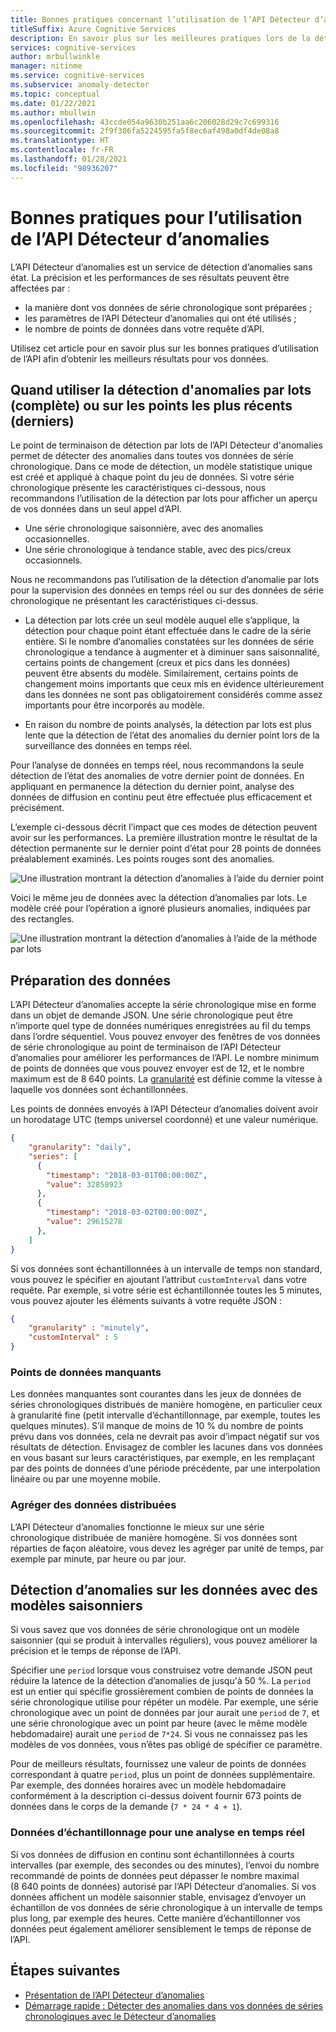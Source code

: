 ```yaml
---
title: Bonnes pratiques concernant l’utilisation de l’API Détecteur d’anomalies
titleSuffix: Azure Cognitive Services
description: En savoir plus sur les meilleures pratiques lors de la détection d’anomalies avec l’API Détecteur d’anomalies.
services: cognitive-services
author: mrbullwinkle
manager: nitinme
ms.service: cognitive-services
ms.subservice: anomaly-detector
ms.topic: conceptual
ms.date: 01/22/2021
ms.author: mbullwin
ms.openlocfilehash: 43ccde054a9630b251aa6c206028d29c7c699316
ms.sourcegitcommit: 2f9f306fa5224595fa5f8ec6af498a0df4de08a8
ms.translationtype: HT
ms.contentlocale: fr-FR
ms.lasthandoff: 01/28/2021
ms.locfileid: "98936207"
---
```

# <a name="best-practices-for-using-the-anomaly-detector-api"></a>Bonnes pratiques pour l’utilisation de l’API Détecteur d’anomalies

L’API Détecteur d’anomalies est un service de détection d’anomalies sans état. La précision et les performances de ses résultats peuvent être affectées par :

* la manière dont vos données de série chronologique sont préparées ;
* les paramètres de l’API Détecteur d’anomalies qui ont été utilisés ;
* le nombre de points de données dans votre requête d’API. 

Utilisez cet article pour en savoir plus sur les bonnes pratiques d’utilisation de l’API afin d’obtenir les meilleurs résultats pour vos données. 

## <a name="when-to-use-batch-entire-or-latest-last-point-anomaly-detection"></a>Quand utiliser la détection d'anomalies par lots (complète) ou sur les points les plus récents (derniers)

Le point de terminaison de détection par lots de l’API Détecteur d'anomalies permet de détecter des anomalies dans toutes vos données de série chronologique. Dans ce mode de détection, un modèle statistique unique est créé et appliqué à chaque point du jeu de données. Si votre série chronologique présente les caractéristiques ci-dessous, nous recommandons l’utilisation de la détection par lots pour afficher un aperçu de vos données dans un seul appel d’API.

* Une série chronologique saisonnière, avec des anomalies occasionnelles.
* Une série chronologique à tendance stable, avec des pics/creux occasionnels. 

Nous ne recommandons pas l’utilisation de la détection d’anomalie par lots pour la supervision des données en temps réel ou sur des données de série chronologique ne présentant les caractéristiques ci-dessus. 

* La détection par lots crée un seul modèle auquel elle s’applique, la détection pour chaque point étant effectuée dans le cadre de la série entière. Si le nombre d’anomalies constatées sur les données de série chronologique a tendance à augmenter et à diminuer sans saisonnalité, certains points de changement (creux et pics dans les données) peuvent être absents du modèle. Similairement, certains points de changement moins importants que ceux mis en évidence ultérieurement dans les données ne sont pas obligatoirement considérés comme assez importants pour être incorporés au modèle.

* En raison du nombre de points analysés, la détection par lots est plus lente que la détection de l’état des anomalies du dernier point lors de la surveillance des données en temps réel.

Pour l’analyse de données en temps réel, nous recommandons la seule détection de l’état des anomalies de votre dernier point de données. En appliquant en permanence la détection du dernier point, analyse des données de diffusion en continu peut être effectuée plus efficacement et précisément.

L’exemple ci-dessous décrit l’impact que ces modes de détection peuvent avoir sur les performances. La première illustration montre le résultat de la détection permanente sur le dernier point d’état pour 28 points de données préalablement examinés. Les points rouges sont des anomalies.

![Une illustration montrant la détection d’anomalies à l’aide du dernier point](../media/last.png)

Voici le même jeu de données avec la détection d’anomalies par lots. Le modèle créé pour l’opération a ignoré plusieurs anomalies, indiquées par des rectangles.

![Une illustration montrant la détection d’anomalies à l’aide de la méthode par lots](../media/entire.png)

## <a name="data-preparation"></a>Préparation des données

L’API Détecteur d’anomalies accepte la série chronologique mise en forme dans un objet de demande JSON. Une série chronologique peut être n’importe quel type de données numériques enregistrées au fil du temps dans l’ordre séquentiel. Vous pouvez envoyer des fenêtres de vos données de série chronologique au point de terminaison de l’API Détecteur d’anomalies pour améliorer les performances de l’API. Le nombre minimum de points de données que vous pouvez envoyer est de 12, et le nombre maximum est de 8 640 points. La [granularité](/dotnet/api/microsoft.azure.cognitiveservices.anomalydetector.models.granularity) est définie comme la vitesse à laquelle vos données sont échantillonnées. 

Les points de données envoyés à l’API Détecteur d’anomalies doivent avoir un horodatage UTC (temps universel coordonné) et une valeur numérique. 

```json
{
    "granularity": "daily",
    "series": [
      {
        "timestamp": "2018-03-01T00:00:00Z",
        "value": 32858923
      },
      {
        "timestamp": "2018-03-02T00:00:00Z",
        "value": 29615278
      },
    ]
}
```

Si vos données sont échantillonnées à un intervalle de temps non standard, vous pouvez le spécifier en ajoutant l’attribut `customInterval` dans votre requête. Par exemple, si votre série est échantillonnée toutes les 5 minutes, vous pouvez ajouter les éléments suivants à votre requête JSON :

```json
{
    "granularity" : "minutely", 
    "customInterval" : 5
}
```

### <a name="missing-data-points"></a>Points de données manquants

Les données manquantes sont courantes dans les jeux de données de séries chronologiques distribués de manière homogène, en particulier ceux à granularité fine (petit intervalle d’échantillonnage, par exemple, toutes les quelques minutes). S’il manque de moins de 10 % du nombre de points prévu dans vos données, cela ne devrait pas avoir d’impact négatif sur vos résultats de détection. Envisagez de combler les lacunes dans vos données en vous basant sur leurs caractéristiques, par exemple, en les remplaçant par des points de données d’une période précédente, par une interpolation linéaire ou par une moyenne mobile.

### <a name="aggregate-distributed-data"></a>Agréger des données distribuées

L’API Détecteur d’anomalies fonctionne le mieux sur une série chronologique distribuée de manière homogène. Si vos données sont réparties de façon aléatoire, vous devez les agréger par unité de temps, par exemple par minute, par heure ou par jour.

## <a name="anomaly-detection-on-data-with-seasonal-patterns"></a>Détection d’anomalies sur les données avec des modèles saisonniers

Si vous savez que vos données de série chronologique ont un modèle saisonnier (qui se produit à intervalles réguliers), vous pouvez améliorer la précision et le temps de réponse de l’API. 

Spécifier une `period` lorsque vous construisez votre demande JSON peut réduire la latence de la détection d’anomalies de jusqu'à 50 %. La `period` est un entier qui spécifie grossièrement combien de points de données la série chronologique utilise pour répéter un modèle. Par exemple, une série chronologique avec un point de données par jour aurait une `period` de `7`, et une série chronologique avec un point par heure (avec le même modèle hebdomadaire) aurait une `period` de  `7*24`. Si vous ne connaissez pas les modèles de vos données, vous n’êtes pas obligé de spécifier ce paramètre.

Pour de meilleurs résultats, fournissez une valeur de points de données correspondant à quatre `period`, plus un point de données supplémentaire. Par exemple, des données horaires avec un modèle hebdomadaire conformément à la description ci-dessus doivent fournir 673 points de données dans le corps de la demande (`7 * 24 * 4 + 1`).

### <a name="sampling-data-for-real-time-monitoring"></a>Données d’échantillonnage pour une analyse en temps réel

Si vos données de diffusion en continu sont échantillonnées à courts intervalles (par exemple, des secondes ou des minutes), l’envoi du nombre recommandé de points de données peut dépasser le nombre maximal (8 640 points de données) autorisé par l’API Détecteur d’anomalies. Si vos données affichent un modèle saisonnier stable, envisagez d’envoyer un échantillon de vos données de série chronologique à un intervalle de temps plus long, par exemple des heures. Cette manière d’échantillonner vos données peut également améliorer sensiblement le temps de réponse de l’API. 

## <a name="next-steps"></a>Étapes suivantes

* [Présentation de l’API Détecteur d’anomalies](../overview.md)
* [Démarrage rapide : Détecter des anomalies dans vos données de séries chronologiques avec le Détecteur d’anomalies](../quickstarts/client-libraries.md)

